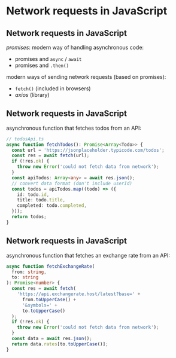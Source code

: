 # Network requests in JavaScript

## Network requests in JavaScript

_promises_: modern way of handling asynchronous code:

- promises and `async` / `await`
- promises and `.then()`

modern ways of sending network requests (based on promises):

- `fetch()` (included in browsers)
- _axios_ (library)

## Network requests in JavaScript

asynchronous function that fetches todos from an API:

```ts
// todosApi.ts
async function fetchTodos(): Promise<Array<Todo>> {
  const url = 'https://jsonplaceholder.typicode.com/todos';
  const res = await fetch(url);
  if (!res.ok) {
    throw new Error('could not fetch data from network');
  }
  const apiTodos: Array<any> = await res.json();
  // convert data format (don't include userId)
  const todos = apiTodos.map((todo) => ({
    id: todo.id,
    title: todo.title,
    completed: todo.completed,
  }));
  return todos;
}
```

## Network requests in JavaScript

asynchronous function that fetches an exchange rate from an API:

```ts
async function fetchExchangeRate(
  from: string,
  to: string
): Promise<number> {
  const res = await fetch(
    'https://api.exchangerate.host/latest?base=' +
      from.toUpperCase() +
      '&symbols=' +
      to.toUpperCase()
  );
  if (!res.ok) {
    throw new Error('could not fetch data from network');
  }
  const data = await res.json();
  return data.rates[to.toUpperCase()];
}
```
